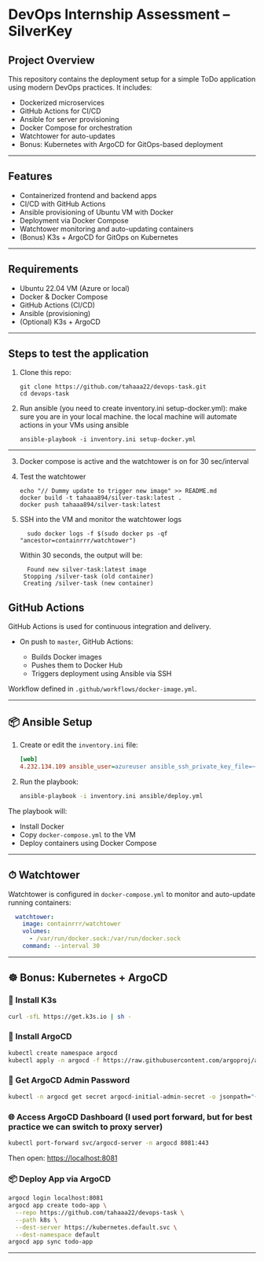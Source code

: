 # DevOps Internship Assessment – SilverKey

## Project Overview

This repository contains the deployment setup for a simple ToDo application using modern DevOps practices. It includes:

- Dockerized microservices
- GitHub Actions for CI/CD
- Ansible for server provisioning
- Docker Compose for orchestration
- Watchtower for auto-updates
- Bonus: Kubernetes with ArgoCD for GitOps-based deployment

---

##  Features

- Containerized frontend and backend apps
- CI/CD with GitHub Actions
- Ansible provisioning of Ubuntu VM with Docker
- Deployment via Docker Compose
- Watchtower monitoring and auto-updating containers
- (Bonus) K3s + ArgoCD for GitOps on Kubernetes

---

## Requirements

- Ubuntu 22.04 VM (Azure or local)
- Docker & Docker Compose
- GitHub Actions (CI/CD)
- Ansible (provisioning)
- (Optional) K3s + ArgoCD

---

## Steps to test the application

1. Clone this repo:
   ```
   git clone https://github.com/tahaaa22/devops-task.git
   cd devops-task

2. Run ansible (you need to create inventory.ini setup-docker.yml):
   make sure you are in your local machine. the local machine will automate actions in your VMs using ansible

   ```
   ansible-playbook -i inventory.ini setup-docker.yml
   ```

---
3. Docker compose is active and the watchtower is on for 30 sec/interval

4. Test the watchtower
   ```
   echo "// Dummy update to trigger new image" >> README.md
   docker build -t tahaaa894/silver-task:latest .
   docker push tahaaa894/silver-task:latest
   ```
5. SSH into the VM and monitor the watchtower logs
   ```
     sudo docker logs -f $(sudo docker ps -qf "ancestor=containrrr/watchtower")
   ```
   Within 30 seconds, the output will be:
   ```
     Found new silver-task:latest image
    Stopping /silver-task (old container)
    Creating /silver-task (new container)
   ```

## GitHub Actions

GitHub Actions is used for continuous integration and delivery.

* On push to `master`, GitHub Actions:

  * Builds Docker images
  * Pushes them to Docker Hub
  * Triggers deployment using Ansible via SSH

Workflow defined in `.github/workflows/docker-image.yml`.

---

## 📦 Ansible Setup

1. Create or edit the `inventory.ini` file:

   ```ini
   [web]
   4.232.134.109 ansible_user=azureuser ansible_ssh_private_key_file=~/.ssh/LockedIn-VM_key.pem
   ```

2. Run the playbook:

   ```bash
   ansible-playbook -i inventory.ini ansible/deploy.yml
   ```

The playbook will:

* Install Docker
* Copy `docker-compose.yml` to the VM
* Deploy containers using Docker Compose

---

## ⏱ Watchtower

Watchtower is configured in `docker-compose.yml` to monitor and auto-update running containers:

```yaml
  watchtower:
    image: containrrr/watchtower
    volumes:
      - /var/run/docker.sock:/var/run/docker.sock
    command: --interval 30
```

---

## ☸️ Bonus: Kubernetes + ArgoCD

### 🔧 Install K3s

```bash
curl -sfL https://get.k3s.io | sh -
```

### 🚀 Install ArgoCD

```bash
kubectl create namespace argocd
kubectl apply -n argocd -f https://raw.githubusercontent.com/argoproj/argo-cd/stable/manifests/install.yaml
```

### 🔐 Get ArgoCD Admin Password

```bash
kubectl -n argocd get secret argocd-initial-admin-secret -o jsonpath="{.data.password}" | base64 -d
```

### 🌐 Access ArgoCD Dashboard (I used port forward, but for best practice we can switch to proxy server)

```bash
kubectl port-forward svc/argocd-server -n argocd 8081:443
```

Then open: [https://localhost:8081](https://localhost:8081)

### 📦 Deploy App via ArgoCD

```bash
argocd login localhost:8081
argocd app create todo-app \
  --repo https://github.com/tahaaa22/devops-task \
  --path k8s \
  --dest-server https://kubernetes.default.svc \
  --dest-namespace default
argocd app sync todo-app
```

---

